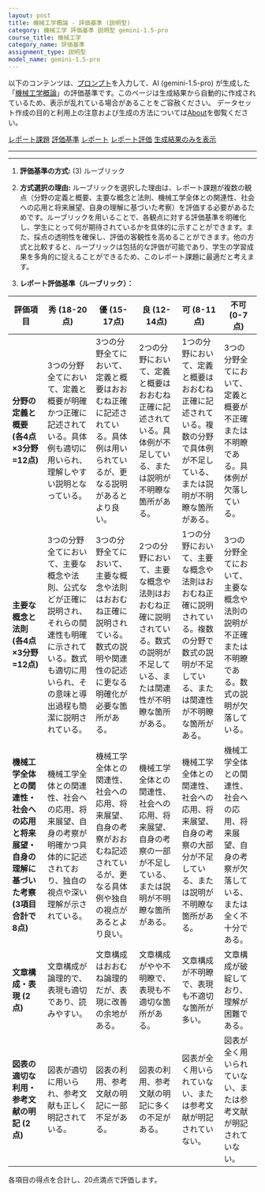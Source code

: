 ```yaml
---
layout: post
title: 機械工学概論 - 評価基準 (説明型)
category: 機械工学 評価基準 説明型 gemini-1.5-pro
course_title: 機械工学
category_name: 評価基準
assignment_type: 説明型
model_name: gemini-1.5-pro
---
```


以下のコンテンツは、[プロンプト](https://github.com/takedatoshiyuki/synthetic_assignments/tree/main/generated/機械工学/gemini-1.5-pro/prompt_評価基準-説明型.md)を入力して、AI (gemini-1.5-pro) が生成した「[機械工学概論](/contents/機械工学/)」の評価基準です。このページは生成結果から自動的に作成されているため、表示が乱れている場合があることをご容赦ください。
データセット作成の目的と利用上の注意および生成の方法については[About](/About)を御覧ください。

[レポート課題](../レポート課題-説明型)
[評価基準](../評価基準-説明型)
[レポート](../レポート-説明型)
[レポート評価](../レポート評価-説明型)
[生成結果のみを表示](https://github.com/takedatoshiyuki/synthetic_assignments/tree/main/generated/機械工学/gemini-1.5-pro/評価基準-説明型.md)
  

***
***
  
1. **評価基準の方式:** (3) ルーブリック

2. **方式選択の理由:** ルーブリックを選択した理由は、レポート課題が複数の観点（分野の定義と概要、主要な概念と法則、機械工学全体との関連性、社会への応用と将来展望、自身の理解に基づいた考察）を評価する必要があるためです。ルーブリックを用いることで、各観点に対する評価基準を明確化し、学生にとって何が期待されているかを具体的に示すことができます。また、採点の透明性を確保し、評価の客観性を高めることができます。他の方式と比較すると、ルーブリックは包括的な評価が可能であり、学生の学習成果を多角的に捉えることができるため、このレポート課題に最適だと考えます。

3. **レポート評価基準（ルーブリック）：**

| 評価項目 | 秀 (18-20点) | 優 (15-17点) | 良 (12-14点) | 可 (8-11点) | 不可 (0-7点) |
|---|---|---|---|---|---|
| **分野の定義と概要 (各4点×3分野=12点)** | 3つの分野全てにおいて、定義と概要が明確かつ正確に記述されている。具体例も適切に用いられ、理解しやすい説明となっている。 | 3つの分野全てにおいて、定義と概要はおおむね正確に記述されている。具体例は用いられているが、更なる説明があるとより良い。 | 2つの分野において、定義と概要はおおむね正確に記述されている。具体例が不足している、または説明が不明瞭な箇所がある。 | 1つの分野において、定義と概要はおおむね正確に記述されている。複数の分野で具体例が不足している、または説明が不明瞭な箇所がある。 | 3つの分野全てにおいて、定義と概要が不正確または不明瞭である。具体例が欠落している。 |
| **主要な概念と法則 (各4点×3分野=12点)** | 3つの分野全てにおいて、主要な概念や法則、公式などが正確に説明され、それらの関連性も明確に示されている。数式も適切に用いられ、その意味と導出過程も簡潔に説明されている。 | 3つの分野全てにおいて、主要な概念や法則はおおむね正確に説明されている。数式の説明や関連性の記述に更なる明確化が必要な箇所がある。 | 2つの分野において、主要な概念や法則はおおむね正確に説明されている。数式の説明が不足している、または関連性が不明瞭な箇所がある。 | 1つの分野において、主要な概念や法則はおおむね正確に説明されている。複数の分野で数式の説明が不足している、または関連性が不明瞭な箇所がある。 | 3つの分野全てにおいて、主要な概念や法則の説明が不正確または不明瞭である。数式の説明が欠落している。 |
| **機械工学全体との関連性・社会への応用と将来展望・自身の理解に基づいた考察 (3項目合計で8点)** | 機械工学全体との関連性、社会への応用、将来展望、自身の考察が明確かつ具体的に記述されており、独自の視点や深い理解が示されている。 | 機械工学全体との関連性、社会への応用、将来展望、自身の考察がおおむね記述されているが、更なる具体例や独自の視点があるとより良い。 | 機械工学全体との関連性、社会への応用、将来展望、自身の考察の一部が不足している、または説明が不明瞭な箇所がある。 | 機械工学全体との関連性、社会への応用、将来展望、自身の考察の大部分が不足している、または説明が不明瞭な箇所がある。 | 機械工学全体との関連性、社会への応用、将来展望、自身の考察が欠落している、または全く不十分である。 |
| **文章構成・表現 (2点)** | 文章構成が論理的で、表現も適切であり、読みやすい。 | 文章構成はおおむね論理的だが、表現に改善の余地がある。 | 文章構成がやや不明瞭で、表現も不適切な箇所がある。 | 文章構成が不明瞭で、表現も不適切な箇所が多い。 | 文章構成が破綻しており、理解が困難である。 |
| **図表の適切な利用・参考文献の明記 (2点)** | 図表が適切に用いられ、参考文献も正しく明記されている。 | 図表の利用、参考文献の明記に一部不足がある。 | 図表の利用、参考文献の明記に多くの不足がある。 | 図表が全く用いられていない、または参考文献が明記されていない。 | 図表が全く用いられていない、または参考文献が明記されていない。 |


各項目の得点を合計し、20点満点で評価します。
